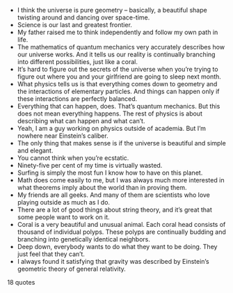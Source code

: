  - I think the universe is pure geometry – basically, a beautiful shape twisting around and dancing over space-time.
 - Science is our last and greatest frontier.
 - My father raised me to think independently and follow my own path in life.
 - The mathematics of quantum mechanics very accurately describes how our universe works. And it tells us our reality is continually branching into different possibilities, just like a coral.
 - It’s hard to figure out the secrets of the universe when you’re trying to figure out where you and your girlfriend are going to sleep next month.
 - What physics tells us is that everything comes down to geometry and the interactions of elementary particles. And things can happen only if these interactions are perfectly balanced.
 - Everything that can happen, does. That’s quantum mechanics. But this does not mean everything happens. The rest of physics is about describing what can happen and what can’t.
 - Yeah, I am a guy working on physics outside of academia. But I’m nowhere near Einstein’s caliber.
 - The only thing that makes sense is if the universe is beautiful and simple and elegant.
 - You cannot think when you’re ecstatic.
 - Ninety-five per cent of my time is virtually wasted.
 - Surfing is simply the most fun I know how to have on this planet.
 - Math does come easily to me, but I was always much more interested in what theorems imply about the world than in proving them.
 - My friends are all geeks. And many of them are scientists who love playing outside as much as I do.
 - There are a lot of good things about string theory, and it’s great that some people want to work on it.
 - Coral is a very beautiful and unusual animal. Each coral head consists of thousand of individual polyps. These polyps are continually budding and branching into genetically identical neighbors.
 - Deep down, everybody wants to do what they want to be doing. They just feel that they can’t.
 - I always found it satisfying that gravity was described by Einstein’s geometric theory of general relativity.

18 quotes